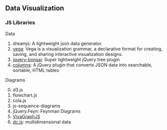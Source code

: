 ## Data Visualization

### JS Libraries


Data

1. dreamjs: A lightweight json data generator.
2. [vega](https://vega.github.io/vega/): Vega is a visualization grammar, a declarative format for creating, saving, and sharing interactive visualization designs.
3. [jquery-bonsai](https://github.com/aexmachina/jquery-bonsai): Super lightweight jQuery tree plugin
4. [columns](https://github.com/eisenbraun/columns): A jQuery plugin that converts JSON data into searchable, sortable, HTML tables 

Diagrams

0. d3.js
1. flowchart.js
2. cola.js
3. js-sequence-diagrams
4. jQuery.Feyn: Feynman Diagrams
5. [VivaGraphJS](https://github.com/anvaka/VivaGraphJS)
6. [dc.js](https://github.com/dc-js/dc.js): multidimensional data
